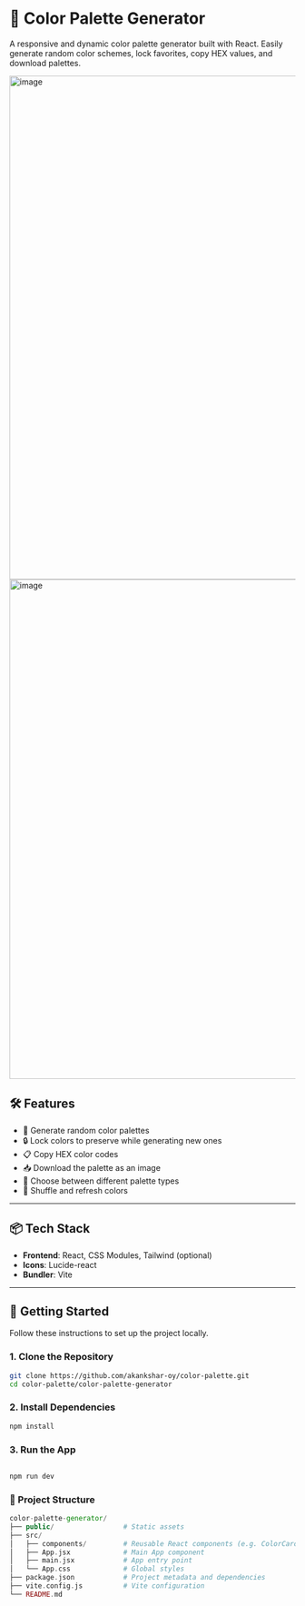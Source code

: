 # 🎨 Color Palette Generator

A responsive and dynamic color palette generator built with React. Easily generate random color schemes, lock favorites, copy HEX values, and download palettes.

<img width="1889" height="887" alt="image" src="https://github.com/user-attachments/assets/5ab97225-69c8-4487-baa6-565922829bcb" />
<img width="1885" height="880" alt="image" src="https://github.com/user-attachments/assets/f7ad6305-9427-47e3-ad0e-143e9eb350b8" />


## 🛠️ Features

- 🎲 Generate random color palettes
- 🔒 Lock colors to preserve while generating new ones
- 📋 Copy HEX color codes
- 📥 Download the palette as an image
- 🎨 Choose between different palette types
- 🔄 Shuffle and refresh colors

---

## 📦 Tech Stack

- **Frontend**: React, CSS Modules, Tailwind (optional)
- **Icons**: Lucide-react
- **Bundler**: Vite

---

## 🚀 Getting Started

Follow these instructions to set up the project locally.

### 1. Clone the Repository

```bash
git clone https://github.com/akankshar-oy/color-palette.git
cd color-palette/color-palette-generator
```
### 2. Install Dependencies
```bash
npm install
```
### 3. Run the App
```bash

npm run dev

```

### 📁 Project Structure
```php
color-palette-generator/
├── public/                 # Static assets
├── src/
│   ├── components/         # Reusable React components (e.g. ColorCard)
│   ├── App.jsx             # Main App component
│   ├── main.jsx            # App entry point
│   └── App.css             # Global styles
├── package.json            # Project metadata and dependencies
├── vite.config.js          # Vite configuration
└── README.md
```
